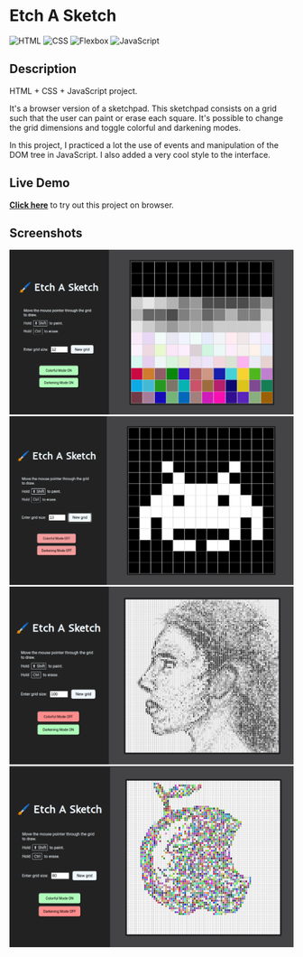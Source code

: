 # Etch A Sketch

![HTML](https://img.shields.io/badge/HTML-E34F26?style=for-the-badge&logo=html5&logoColor=white)
![CSS](https://img.shields.io/badge/CSS-663399?style=for-the-badge&logo=css&logoColor=white)
![Flexbox](https://img.shields.io/badge/Flexbox-gray?style=for-the-badge&color=374c52)
![JavaScript](https://img.shields.io/badge/JavaScript-F7DF1E?style=for-the-badge&logo=javascript&logoColor=black)

## Description

HTML + CSS + JavaScript project.

It's a browser version of a sketchpad. This sketchpad consists on a grid such that the user can paint or erase each square. It's possible to change the grid dimensions and toggle colorful and darkening modes.

In this project, I practiced a lot the use of events and manipulation of the DOM tree in JavaScript. I also added a very cool style to the interface.

## Live Demo

**[Click here](https://pedroasb.github.io/odin-foundations/etch-a-sketch/)** to try out this project on browser.

## Screenshots

![Screenshot](./screenshots/screenshot-1.png)
![Screenshot](./screenshots/screenshot-2.png)
![Screenshot](./screenshots/screenshot-3.png)
![Screenshot](./screenshots/screenshot-4.png)
